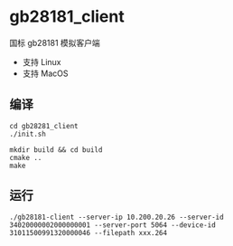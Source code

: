 # gb28181_client

国标 gb28181 模拟客户端

- 支持 Linux
- 支持 MacOS

## 编译

```
cd gb28281_client
./init.sh

mkdir build && cd build
cmake ..
make
```

## 运行
```
./gb28181-client --server-ip 10.200.20.26 --server-id 34020000002000000001 --server-port 5064 --device-id 31011500991320000046 --filepath xxx.264
```